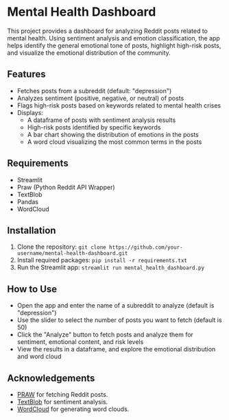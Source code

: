 # Mental Health Dashboard

This project provides a dashboard for analyzing Reddit posts related to mental health. Using sentiment analysis and emotion classification, the app helps identify the general emotional tone of posts, highlight high-risk posts, and visualize the emotional distribution of the community.

## Features
- Fetches posts from a subreddit (default: "depression")
- Analyzes sentiment (positive, negative, or neutral) of posts
- Flags high-risk posts based on keywords related to mental health crises
- Displays:
  - A dataframe of posts with sentiment analysis results
  - High-risk posts identified by specific keywords
  - A bar chart showing the distribution of emotions in the posts
  - A word cloud visualizing the most common terms in the posts

## Requirements
- Streamlit
- Praw (Python Reddit API Wrapper)
- TextBlob
- Pandas
- WordCloud

## Installation

1. Clone the repository:
   ```git clone https://github.com/your-username/mental-health-dashboard.git```
2. Install required packages:
   ```pip install -r requirements.txt```
3. Run the Streamlit app:
   ```streamlit run mental_health_dashboard.py```

## How to Use
- Open the app and enter the name of a subreddit to analyze (default is "depression")
- Use the slider to select the number of posts you want to fetch (default is 50)
- Click the "Analyze" button to fetch posts and analyze them for sentiment, emotional content, and risk levels
- View the results in a dataframe, and explore the emotional distribution and word cloud

## Acknowledgements
- [PRAW](https://praw.readthedocs.io/en/latest/) for fetching Reddit posts.
- [TextBlob](https://textblob.readthedocs.io/en/dev/) for sentiment analysis.
- [WordCloud](https://github.com/amueller/word_cloud) for generating word clouds.
